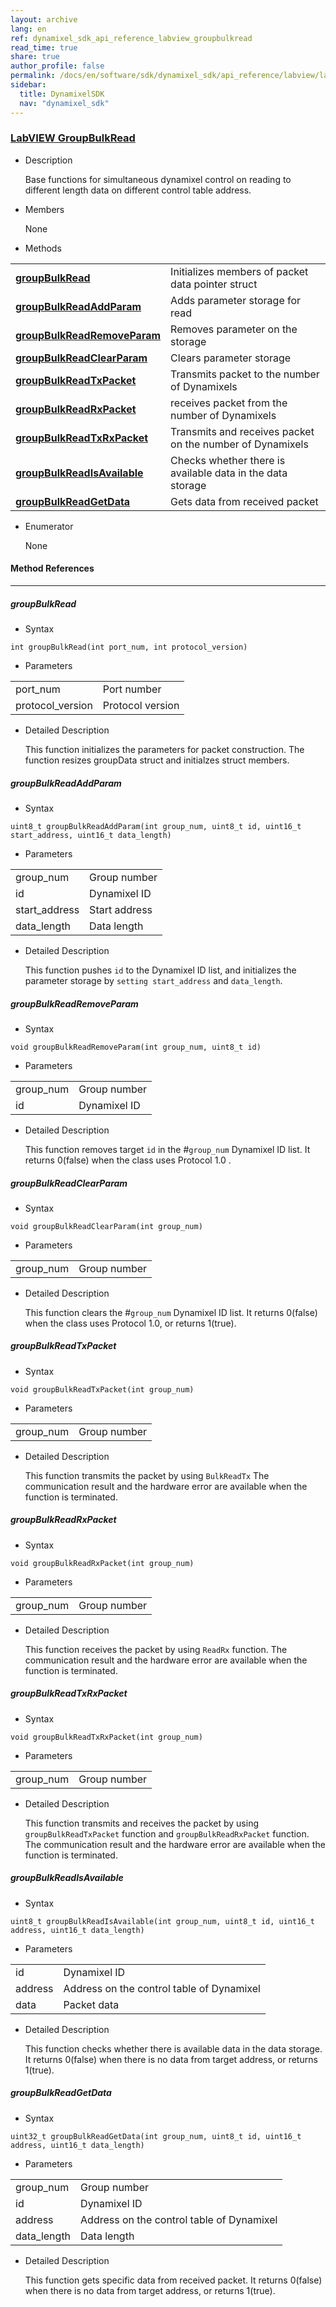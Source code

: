 ```yaml
---
layout: archive
lang: en
ref: dynamixel_sdk_api_reference_labview_groupbulkread
read_time: true
share: true
author_profile: false
permalink: /docs/en/software/sdk/dynamixel_sdk/api_reference/labview/labview_groupbulkread/
sidebar:
  title: DynamixelSDK
  nav: "dynamixel_sdk"
---
```


<div style="counter-reset: h3 5"></div>
<div style="counter-reset: h2 7"></div>
<div style="counter-reset: h1 5"></div>

### [LabVIEW GroupBulkRead](#labview-groupbulkread)

- Description

  Base functions for simultaneous dynamixel control on reading to different length data on different control table address.

- Members

  None

- Methods

| | |
| ------------- | ------------- |
|**[groupBulkRead](#groupbulkread)**	|Initializes members of packet data pointer struct|
|**[groupBulkReadAddParam](#groupbulkreadaddparam)**	|Adds parameter storage for read |
|**[groupBulkReadRemoveParam](#groupbulkreadremoveparam)**	|Removes parameter on the storage |
|**[groupBulkReadClearParam](#groupbulkreadclearparam)**	|Clears parameter storage|
|**[groupBulkReadTxPacket](#groupbulkreadtxpacket)**	|Transmits packet to the number of Dynamixels|
|**[groupBulkReadRxPacket](#groupbulkreadrxpacket)**	|receives packet from the number of Dynamixels|
|**[groupBulkReadTxRxPacket](#groupbulkreadtxrxpacket)**	|Transmits and receives packet on the number of Dynamixels|
|**[groupBulkReadIsAvailable](#groupbulkreadisavailable)** | Checks whether there is available data in the data storage |
|**[groupBulkReadGetData](#groupbulkreadgetdata)**	|Gets data from received packet|


- Enumerator

  None

#### Method References
----------------------------------------------
##### groupBulkRead
- Syntax
``` Labview
int groupBulkRead(int port_num, int protocol_version)
```
- Parameters

| | |
| ------------- | ------------- |
|port_num	|Port number|
|protocol_version | Protocol version |


- Detailed Description

   This function initializes the parameters for packet construction. The function resizes groupData struct and initialzes struct members.


##### groupBulkReadAddParam
- Syntax
``` Labview
uint8_t groupBulkReadAddParam(int group_num, uint8_t id, uint16_t start_address, uint16_t data_length)
```
- Parameters

| | |
| ------------- | ------------- |
|group_num | Group number |
|id	|Dynamixel ID|
|start_address	|Start address|
|data_length	|Data length|


- Detailed Description

   This function pushes `id` to the Dynamixel ID list, and initializes the parameter storage by `setting start_address` and `data_length`.


##### groupBulkReadRemoveParam
- Syntax
``` Labview
void groupBulkReadRemoveParam(int group_num, uint8_t id)
```
- Parameters

| | |
| ------------- | ------------- |
|group_num | Group number |
|id|	Dynamixel ID|

- Detailed Description

   This function removes target `id` in the #`group_num` Dynamixel ID list. It returns 0(false) when the class uses Protocol 1.0 .


##### groupBulkReadClearParam
- Syntax
``` Labview
void groupBulkReadClearParam(int group_num)
```
- Parameters

| | |
| ------------- | ------------- |
|group_num | Group number |

- Detailed Description

   This function clears the #`group_num` Dynamixel ID list. It returns 0(false) when the class uses Protocol 1.0, or returns 1(true).


##### groupBulkReadTxPacket
- Syntax
``` Labview
void groupBulkReadTxPacket(int group_num)
```
- Parameters

| | |
| ------------- | ------------- |
|group_num | Group number |

- Detailed Description

   This function transmits the packet by using `BulkReadTx` The communication result and the hardware error are available when the function is terminated.


##### groupBulkReadRxPacket
- Syntax
``` Labview
void groupBulkReadRxPacket(int group_num)
```
- Parameters

| | |
| ------------- | ------------- |
|group_num | Group number |

- Detailed Description

   This function receives the packet by using `ReadRx` function. The communication result and the hardware error are available when the function is terminated.


##### groupBulkReadTxRxPacket
- Syntax
``` Labview
void groupBulkReadTxRxPacket(int group_num)
```
- Parameters

| | |
| ------------- | ------------- |
|group_num | Group number |

- Detailed Description

   This function transmits and receives the packet by using `groupBulkReadTxPacket` function and `groupBulkReadRxPacket` function. The communication result and the hardware error are available when the function is terminated.

##### groupBulkReadIsAvailable
- Syntax
``` Labview
uint8_t groupBulkReadIsAvailable(int group_num, uint8_t id, uint16_t address, uint16_t data_length)
```
- Parameters

| | |
| ------------- | ------------- |
|id	|Dynamixel ID|
|address	|Address on the control table of Dynamixel|
|data	|Packet data|


- Detailed Description

   This function checks whether there is available data in the data storage. It returns 0(false) when there is no data from target address, or returns 1(true).

##### groupBulkReadGetData
- Syntax
``` Labview
uint32_t groupBulkReadGetData(int group_num, uint8_t id, uint16_t address, uint16_t data_length)
```
- Parameters

| | |
| ------------- | ------------- |
|group_num | Group number |
|id	|Dynamixel ID|
|address	|Address on the control table of Dynamixel|
|data_length	|Data length|


- Detailed Description

   This function gets specific data from received packet. It returns 0(false) when there is no data from target address, or returns 1(true).
